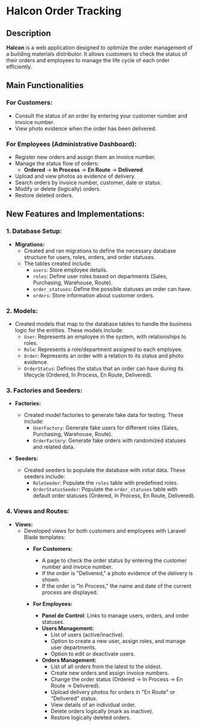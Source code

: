 # Halcon Order Tracking

## Description
**Halcon** is a web application designed to optimize the order management of a building materials distributor. It allows customers to check the status of their orders and employees to manage the life cycle of each order efficiently.

## Main Functionalities
### For Customers:
- Consult the status of an order by entering your customer number and invoice number.
- View photo evidence when the order has been delivered.

### For Employees (Administrative Dashboard):
- Register new orders and assign them an invoice number.
- Manage the status flow of orders:
  - **Ordered** → **In Process** → **En Route** → **Delivered**.
- Upload and view photos as evidence of delivery.
- Search orders by invoice number, customer, date or status.
- Modify or delete (logically) orders.
- Restore deleted orders.

## New Features and Implementations:

### 1. **Database Setup:**
- **Migrations:** 
  - Created and ran migrations to define the necessary database structure for users, roles, orders, and order statuses.
  - The tables created include:
    - `users`: Store employee details.
    - `roles`: Define user roles based on departments (Sales, Purchasing, Warehouse, Route).
    - `order_statuses`: Define the possible statuses an order can have.
    - `orders`: Store information about customer orders.
  
### 2. **Models:**
- Created models that map to the database tables to handle the business logic for the entities. These models include:
  - `User`: Represents an employee in the system, with relationships to roles.
  - `Role`: Represents a role/department assigned to each employee.
  - `Order`: Represents an order with a relation to its status and photo evidence.
  - `OrderStatus`: Defines the status that an order can have during its lifecycle (Ordered, In Process, En Route, Delivered).
  
### 3. **Factories and Seeders:**
- **Factories:** 
  - Created model factories to generate fake data for testing. These include:
    - `UserFactory`: Generate fake users for different roles (Sales, Purchasing, Warehouse, Route).
    - `OrderFactory`: Generate fake orders with randomized statuses and related data.

- **Seeders:** 
  - Created seeders to populate the database with initial data. These seeders include:
    - `RoleSeeder`: Populate the `roles` table with predefined roles.
    - `OrderStatusSeeder`: Populate the `order_statuses` table with default order statuses (Ordered, In Process, En Route, Delivered).

### 4. **Views and Routes:**
- **Views:** 
  - Developed views for both customers and employees with Laravel Blade templates:
    - **For Customers:**
      - A page to check the order status by entering the customer number and invoice number.
      - If the order is "Delivered," a photo evidence of the delivery is shown.
      - If the order is "In Process," the name and date of the current process are displayed.
    
    - **For Employees:**
      - **Panel de Control**: Links to manage users, orders, and order statuses.
      - **Users Management:**
        - List of users (active/inactive).
        - Option to create a new user, assign roles, and manage user departments.
        - Option to edit or deactivate users.
      - **Orders Management:**
        - List of all orders from the latest to the oldest.
        - Create new orders and assign invoice numbers.
        - Change the order status (Ordered → In Process → En Route → Delivered).
        - Upload delivery photos for orders in "En Route" or "Delivered" status.
        - View details of an individual order.
        - Delete orders logically (mark as inactive).
        - Restore logically deleted orders.
